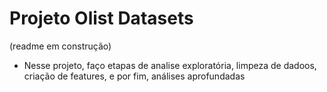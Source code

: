 # **Projeto Olist Datasets**

(readme em construção)
- Nesse projeto, faço etapas de analise exploratória, limpeza de dadoos, criação de features, e por fim, análises aprofundadas

